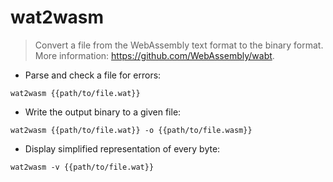 # wat2wasm

> Convert a file from the WebAssembly text format to the binary format.
> More information: <https://github.com/WebAssembly/wabt>.

- Parse and check a file for errors:

`wat2wasm {{path/to/file.wat}}`

- Write the output binary to a given file:

`wat2wasm {{path/to/file.wat}} -o {{path/to/file.wasm}}`

- Display simplified representation of every byte:

`wat2wasm -v {{path/to/file.wat}}`
